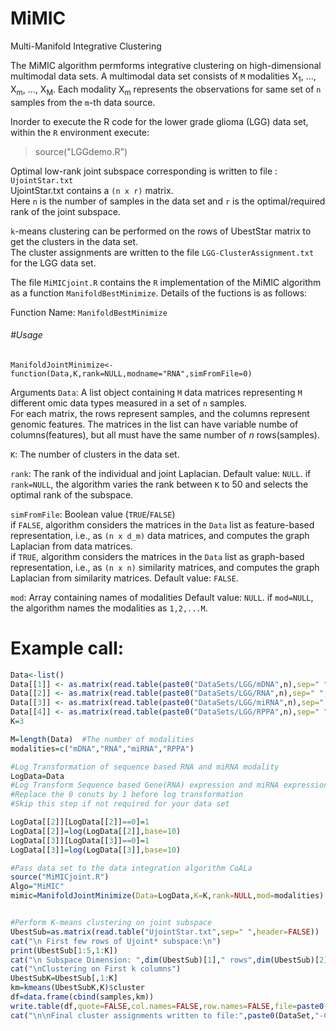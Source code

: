 # MiMIC
Multi-Manifold Integrative Clustering

The MiMIC algorithm permforms integrative clustering on high-dimensional multimodal data sets. A multimodal data set consists of ``M`` modalities X<sub>1</sub>, ..., X<sub>m</sub>, ..., X<sub>M</sub>. Each modality X<sub>m</sub> represents the observations for same set of ``n`` samples from the ``m``-th data source.

Inorder to execute the R code for the lower grade glioma (LGG) data set,  within the ``R`` environment execute:
>source("LGGdemo.R")



Optimal low-rank joint subspace corresponding is written to file : ``UjointStar.txt``   
UjointStar.txt contains a ``(n x r)`` matrix.   
Here ``n`` is the number of samples in the data set and ``r`` is the optimal/required rank of the joint subspace.   

``k``-means clustering can be performed on the rows of UbestStar matrix to get the clusters in the data set.   
The cluster assignments are written to the file ``LGG-ClusterAssignment.txt`` for the LGG data set.  

The file ``MiMICjoint.R`` contains the ``R`` implementation of the MiMIC algorithm as a function `ManifoldBestMinimize`. 
Details of the fuctions is as follows:

Function Name: `ManifoldBestMinimize`

###### #Usage 
`ManifoldJointMinimize<-function(Data,K,rank=NULL,modname="RNA",simFromFile=0)
`


Arguments
``Data``:  A list object containing ``M`` data matrices representing ``M`` different omic data types measured in a set of ``n`` samples.    
For each matrix, the rows represent samples, and the columns represent genomic features.
The matrices in the list can have variable numbe of columns(features), but all must have the same number of *n* rows(samples).

``K``: The number of clusters in the data set.

``rank``: The rank of the individual and joint Laplacian. 
Default value: ``NULL``.
if ``rank=NULL``, the algorithm varies the rank between ``K`` to 50 and selects the optimal rank of the subspace.

``simFromFile``: Boolean value (``TRUE``/``FALSE``)   
if `FALSE`, algorithm considers the matrices in the `Data` list as feature-based representation, i.e., as `(n x d_m)` data matrices, and computes the graph Laplacian from data matrices.   
if ``TRUE``, algorithm considers the matrices in the `Data` list as graph-based representation, i.e., as `(n x n)` similarity matrices, and computes the graph Laplacian from similarity matrices.
Default value: ``FALSE``.

`mod`: Array containing names of modalities
Default value: `NULL`.
if `mod=NULL`, the algorithm names the modalities as  `1,2,...M`.




# Example call:

```r
Data<-list()
Data[[1]] <- as.matrix(read.table(paste0("DataSets/LGG/mDNA",n),sep=" ",header=TRUE,row.names=1))
Data[[2]] <- as.matrix(read.table(paste0("DataSets/LGG/RNA",n),sep=" ",header=TRUE,row.names=1))
Data[[3]] <- as.matrix(read.table(paste0("DataSets/LGG/miRNA",n),sep=" ",header=TRUE,row.names=1))
Data[[4]] <- as.matrix(read.table(paste0("DataSets/LGG/RPPA",n),sep=" ",header=TRUE,row.names=1))
K=3

M=length(Data)  #The number of modalities
modalities=c("mDNA","RNA","miRNA","RPPA")

#Log Transformation of sequence based RNA and miRNA modality
LogData=Data
#Log Transform Sequence based Gene(RNA) expression and miRNA expression modalities
#Replace the 0 conuts by 1 before log transformation
#Skip this step if not required for your data set

LogData[[2]][LogData[[2]]==0]=1
LogData[[2]]=log(LogData[[2]],base=10)
LogData[[3]][LogData[[3]]==0]=1
LogData[[3]]=log(LogData[[3]],base=10)

#Pass data set to the data integration algorithm CoALa
source("MiMICjoint.R")
Algo="MiMIC"
mimic=ManifoldJointMinimize(Data=LogData,K=K,rank=NULL,mod=modalities)


#Perform K-means clustering on joint subspace
UbestSub=as.matrix(read.table("UjointStar.txt",sep=" ",header=FALSE))
cat("\n First few rows of Ujoint* subspace:\n")
print(UbestSub[1:5,1:K])
cat("\n Subspace Dimension: ",dim(UbestSub)[1]," rows",dim(UbestSub)[2]," columns")
cat("\nClustering on First k columns")
UbestSubK=UbestSub[,1:K]
km=kmeans(UbestSubK,K)$cluster
df=data.frame(cbind(samples,km))
write.table(df,quote=FALSE,col.names=FALSE,row.names=FALSE,file=paste0(DataSet,"-ClusterAssignment.txt"))
cat("\n\nFinal cluster assignments written to file:",paste0(DataSet,"-ClusterAssignment.txt\n\n"))
```
